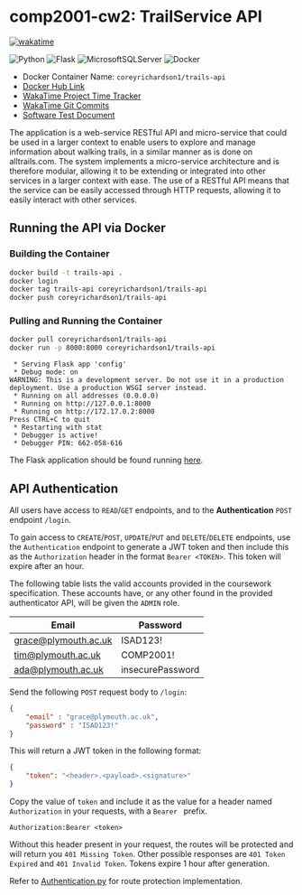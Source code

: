 # comp2001-cw2: TrailService API

[![wakatime](https://wakatime.com/badge/user/55c30436-1509-4eb9-9f18-fa9b7c6060c4/project/5f7a8f4f-1835-4c5e-9247-f8f017771ee8.svg)](https://wakatime.com/@coreyrichardson/projects/ouktfmbpqg?start=2024-12-28&end=2025-01-07)

![Python](https://img.shields.io/badge/python-3670A0?style=for-the-badge&logo=python&logoColor=ffdd54)
![Flask](https://img.shields.io/badge/flask-%23000.svg?style=for-the-badge&logo=flask&logoColor=white)
![MicrosoftSQLServer](https://img.shields.io/badge/Microsoft%20SQL%20Server-CC2927?style=for-the-badge&logo=microsoft%20sql%20server&logoColor=white)
![Docker](https://img.shields.io/badge/docker-%230db7ed.svg?style=for-the-badge&logo=docker&logoColor=white)

- Docker Container Name: `coreyrichardson1/trails-api`
- [Docker Hub Link](https://hub.docker.com/r/coreyrichardson1/trails-api)
- [WakaTime Project Time Tracker](https://wakatime.com/@coreyrichardson/projects/ouktfmbpqg?start=2024-12-28&end=2025-01-07)
- [WakaTime Git Commits](https://wakatime.com/@coreyrichardson/projects/ouktfmbpqg/commits)
- [Software Test Document](/Report/SoftwareTestDocument.pdf)

The application is a web-service RESTful API and micro-service that could be used in a larger context to enable users to explore and manage information about walking trails, in a similar manner as is done on alltrails.com.
The system implements a micro-service architecture and is therefore modular, allowing it to be extending or integrated into other services in a larger context with ease. The use of a RESTful API means that the service can be easily accessed through HTTP requests, allowing it to easily interact with other services.

## Running the API via Docker

### Building the Container

<!-- RUN FROM FROM /cw2 -->
```bash 
docker build -t trails-api .
docker login
docker tag trails-api coreyrichardson1/trails-api
docker push coreyrichardson1/trails-api
```

### Pulling and Running the Container

```bash
docker pull coreyrichardson1/trails-api
docker run -p 8000:8000 coreyrichardson1/trails-api
```
```
 * Serving Flask app 'config'
 * Debug mode: on
WARNING: This is a development server. Do not use it in a production deployment. Use a production WSGI server instead.
 * Running on all addresses (0.0.0.0)
 * Running on http://127.0.0.1:8000
 * Running on http://172.17.0.2:8000
Press CTRL+C to quit
 * Restarting with stat
 * Debugger is active!
 * Debugger PIN: 662-058-616
```

The Flask application should be found running [here](http://127.0.0.1:8000).

## API Authentication

All users have access to `READ`/`GET` endpoints, and to the **Authentication** `POST` endpoint `/login`.

To gain access to `CREATE`/`POST`, `UPDATE`/`PUT` and `DELETE`/`DELETE` endpoints, use the `Authentication` endpoint to generate a JWT token and then include this as the `Authorization` header in the format `Bearer <TOKEN>`. This token will expire after an hour.

The following table lists the valid accounts provided in the coursework specification. These accounts have, or any other found in the provided authenticator API, will be given the `ADMIN` role. 

Email                | Password
---                  | ---
grace@plymouth.ac.uk | ISAD123!
tim@plymouth.ac.uk   | COMP2001!
ada@plymouth.ac.uk   | insecurePassword

Send the following `POST` request body to `/login`:

```json
{
    "email" : "grace@plymouth.ac.uk",
    "password" : "ISAD123!"
}
```

This will return a JWT token in the following format:

```json
{
    "token": "<header>.<payload>.<signature>"
}
```

Copy the value of `token` and include it as the value for a header named `Authorization` in your requests, with a `Bearer ` prefix.

```
Authorization:Bearer <token>
```

Without this header present in your request, the routes will be protected and will return you `401 Missing Token`. Other possible responses are `401 Token Expired` and `401 Invalid Token`. Tokens expire 1 hour after generation.

Refer to [Authentication.py](cw2\Project\Authentication.py) for route protection implementation.